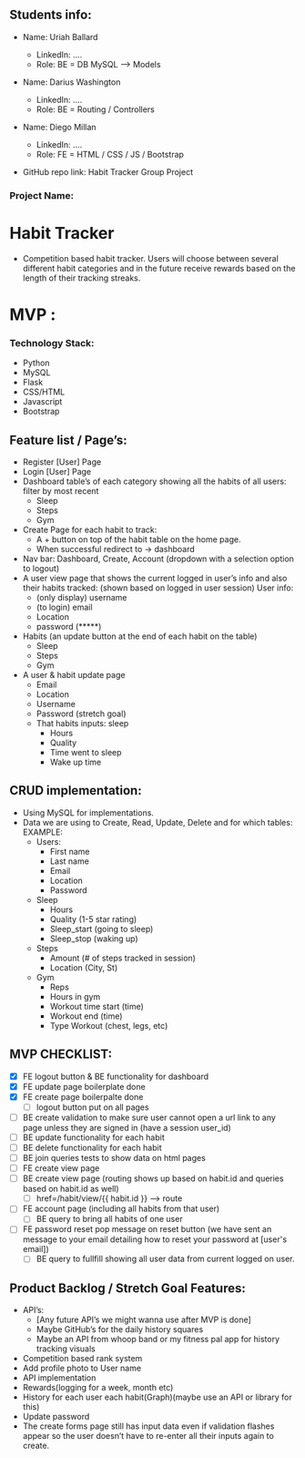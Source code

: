 ## Students info:

* Name: Uriah Ballard
   * LinkedIn: ....
   * Role: BE = DB MySQL —> Models
* Name: Darius Washington
   * LinkedIn: ....
   * Role: BE = Routing / Controllers
* Name: Diego Millan
   * LinkedIn: ....
   * Role: FE = HTML / CSS / JS / Bootstrap

* GitHub repo link: Habit Tracker Group Project

### Project Name:

# Habit Tracker
  * Competition based habit tracker. Users will choose between several different habit categories and in the future receive rewards based on the length of their tracking streaks.

# MVP :
### Technology Stack:
  *   Python
  *   MySQL
  *   Flask
  *   CSS/HTML
  *   Javascript
  *   Bootstrap

## Feature list / Page’s:
  * Register [User] Page
  * Login [User] Page
  * Dashboard table’s of each category showing all the habits of all users: filter by most recent
      * Sleep 
      * Steps
      * Gym
  * Create Page for each habit to track:
      * A + button on top of the habit table on the home page.
      * When successful redirect to -> dashboard
  * Nav bar: Dashboard, Create, Account (dropdown with a selection option to logout)
  * A user view page that shows the current logged in user’s info and also their habits tracked: (shown based on logged in user session) User info:
      * (only display) username
      * (to login) email
      * Location
      * password (*****)
  * Habits (an update button at the end of each habit on the table)
      * Sleep
      * Steps
      * Gym
  * A user & habit update page
      * Email
      * Location
      * Username
      * Password (stretch goal)
      * That habits inputs: sleep
          * Hours
          * Quality
          * Time went to sleep
          * Wake up time

## CRUD implementation:
  * Using MySQL for implementations.
  * Data we are using to Create, Read, Update, Delete and for which tables: EXAMPLE:
      * Users:
          * First name
          * Last name
          * Email
          * Location
          * Password
      * Sleep
          * Hours
          * Quality  (1-5 star rating)
          * Sleep_start (going to sleep)
          * Sleep_stop (waking up)
      * Steps
          * Amount (# of steps tracked in session)
          * Location (City, St)
      * Gym
          * Reps
          * Hours in gym
          * Workout time start (time)
          * Workout end (time)
          * Type Workout (chest, legs, etc)

## MVP CHECKLIST:
- [x] FE logout button & BE functionality for dashboard
- [x] FE update page boilerplate done
- [x] FE create page boilerpalte done
  - [ ] logout button put on all pages
- [ ] BE create validation to make sure user cannot open a url link to any page unless they are signed in (have a session user_id)
- [ ] BE update functionality for each habit
- [ ] BE delete functionality for each habit
- [ ] BE join queries tests to show data on html pages
- [ ] FE create view page
- [ ] BE create view page (routing shows up based on habit.id and queries based on habit.id as well)
  - [ ] href=/habit/view/{{ habit.id }} --> route
- [ ] FE account page (including all habits from that user)
  - [ ] BE query to bring all habits of one user
- [ ] FE password reset pop message on reset button (we have sent an message to your email detailing how to reset your password at [user's email])
  - [ ] BE query to fullfill showing all user data from current logged on user.

## Product Backlog / Stretch Goal Features:
  * API’s:
      * [Any future API’s we might wanna use after MVP is done]
      * Maybe GitHub’s for the daily history squares
      * Maybe an API from  whoop band or my fitness pal app for history tracking visuals
  * Competition based rank system
  * Add profile photo to User name
  * API implementation
  * Rewards(logging for a week, month etc)
  * History for each user each habit(Graph)(maybe use an API or library for this)
  * Update password
  * The create forms page still has input data even if validation flashes appear so the user doesn’t have to re-enter all their inputs again to create.

